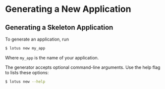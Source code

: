 # Generating a New Application

## Generating a Skeleton Application

To generate an application, run

```bash
$ lotus new my_app
```

Where `my_app` is the name of your application.

The generator accepts optional command-line arguments. Use the help flag
to lists these options:

```bash
$ lotus new --help
```
